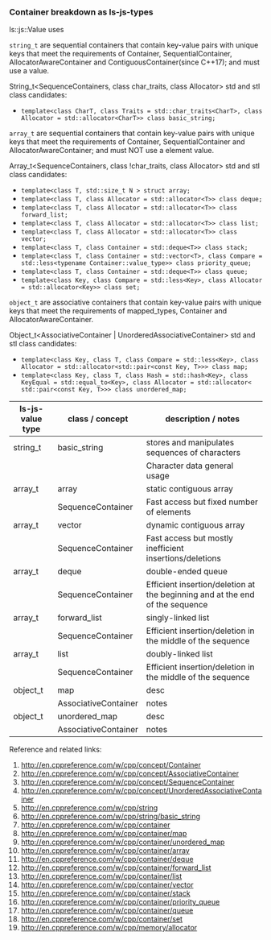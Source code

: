 
### Container breakdown as ls-js-types

ls::js::Value uses 

`string_t` are sequential containers that contain key-value pairs with unique keys that meet the requirements of  Container, SequentialContainer, AllocatorAwareContainer and ContiguousContainer(since C++17); and must use a <charT> value.

String_t<SequenceContainers, class char_traits, class Allocator> std and stl class candidates:

+ `template<class CharT, class Traits = std::char_traits<CharT>, class Allocator = std::allocator<CharT>> class basic_string;`

`array_t` are sequential containers that contain key-value pairs with unique keys that meet the requirements of Container, SequentialContainer and AllocatorAwareContainer; and must NOT use a <charT> element value.

Array_t<SequenceContainers, class !char_traits, class Allocator> std and stl class candidates:

+ `template<class T, std::size_t N > struct array;`
+ `template<class T, class Allocator = std::allocator<T>> class deque;`
+ `template<class T, class Allocator = std::allocator<T>> class forward_list;`
+ `template<class T, class Allocator = std::allocator<T>> class list;`
+ `template<class T, class Allocator = std::allocator<T>> class vector;`
+ `template<class T, class Container = std::deque<T>> class stack;`
+ `template<class T, class Container = std::vector<T>, class Compare = std::less<typename Container::value_type>> class priority_queue;`
+ `template<class T, class Container = std::deque<T>> class queue;`
+ `template<class Key, class Compare = std::less<Key>, class Allocator = std::allocator<Key>> class set;`

`object_t` are associative containers that contain key-value pairs with unique keys that meet the requirements of mapped_types, Container and AllocatorAwareContainer.

Object_t<AssociativeContainer | UnorderedAssociativeContainer> std and stl class candidates:

+ `template<class Key, class T, class Compare = std::less<Key>, class Allocator = std::allocator<std::pair<const Key, T>>> class map;`
+ `template<class Key, class T, class Hash = std::hash<Key>, class KeyEqual = std::equal_to<Key>, class Allocator = std::allocator< std::pair<const Key, T>>> class unordered_map;`


| ls-js-value type | class / concept    | description / notes            |
| ---------------- | ------------ | --------------- |
| string_t | basic_string | stores and manipulates sequences of characters |
|              |  | Character data general usage |
| array_t | array | static contiguous array |
|              | SequenceContainer | Fast access but fixed number of elements |
| array_t | vector | dynamic contiguous array |
|              | SequenceContainer | Fast access but mostly inefficient insertions/deletions |
| array_t | deque | double-ended queue |
|              | SequenceContainer | Efficient insertion/deletion at the beginning and at the end of the sequence |
| array_t | forward_list | singly-linked list |
|              | SequenceContainer | Efficient insertion/deletion in the middle of the sequence |
| array_t | list | doubly-linked list |
|              | SequenceContainer |  Efficient insertion/deletion in the middle of the sequence |
| object_t | map | desc |
|              | AssociativeContainer  | notes |
| object_t | unordered_map | desc |
|              | AssociativeContainer  | notes |



Reference and related links:

1. http://en.cppreference.com/w/cpp/concept/Container
2. http://en.cppreference.com/w/cpp/concept/AssociativeContainer
3. http://en.cppreference.com/w/cpp/concept/SequenceContainer
4. http://en.cppreference.com/w/cpp/concept/UnorderedAssociativeContainer
5. http://en.cppreference.com/w/cpp/string
6. http://en.cppreference.com/w/cpp/string/basic_string
7. http://en.cppreference.com/w/cpp/container
8. http://en.cppreference.com/w/cpp/container/map
9. http://en.cppreference.com/w/cpp/container/unordered_map
10. http://en.cppreference.com/w/cpp/container/array
11. http://en.cppreference.com/w/cpp/container/deque
12. http://en.cppreference.com/w/cpp/container/forward_list
13. http://en.cppreference.com/w/cpp/container/list
14. http://en.cppreference.com/w/cpp/container/vector
15. http://en.cppreference.com/w/cpp/container/stack
16. http://en.cppreference.com/w/cpp/container/priority_queue
17. http://en.cppreference.com/w/cpp/container/queue
18. http://en.cppreference.com/w/cpp/container/set
19. http://en.cppreference.com/w/cpp/memory/allocator


